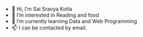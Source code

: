 - 👋 Hi, I’m Sai Sravya Kotla
- 👀 I’m interested in Reading and food
- 🌱 I’m currently learning Data and Web Programming
- 📫 I can be contacted by email.

<!---
SaiSravyaKotla/SaiSravyaKotla is a ✨ special ✨ repository because its `README.md` (this file) appears on your GitHub profile.
You can click the Preview link to take a look at your changes.
--->
